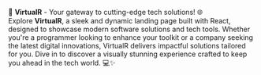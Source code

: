 🚀 **VirtualR** - Your gateway to cutting-edge tech solutions! 🌐
<br>
Explore **VirtualR**, a sleek and dynamic landing page built with React, designed to showcase modern software solutions and tech tools. Whether you're a programmer looking to enhance your toolkit or a company seeking the latest digital innovations, VirtualR delivers impactful solutions tailored for you. Dive in to discover a visually stunning experience crafted to keep you ahead in the tech world. 💻✨
